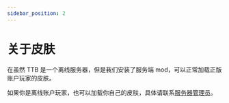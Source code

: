 ```yaml
---
sidebar_position: 2
---
```


# 关于皮肤

在虽然 TTB 是一个离线服务器，但是我们安装了服务端 mod，可以正常加载正版账户玩家的皮肤。

如果你是离线账户玩家，也可以加载你自己的皮肤，具体请联系[服务器管理员](https://masterlazy.github.io/TwoThreeBlocks-Wiki/docs/intro/#管理员名单)。